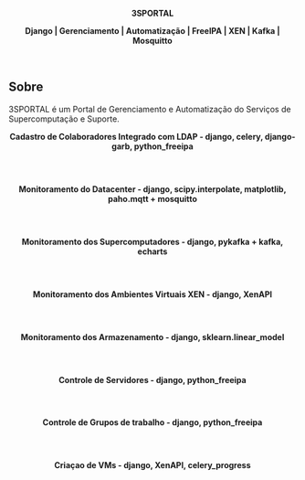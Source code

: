  <p align="center">
  <strong align="center">3SPORTAL</strong>
</p>
<p align="center">
  <strong align="center">Django  |  Gerenciamento  |  Automatização | FreeIPA | XEN | Kafka | Mosquitto </strong>
</p>
<br>

## Sobre 
3SPORTAL é um Portal de Gerenciamento e Automatização do Serviços de Supercomputação e Suporte.

<p align="center">
  <strong align="center">Cadastro de Colaboradores Integrado com LDAP - django, celery, django-garb, python_freeipa</strong>
</p>
<h1 align="center">
  <img src="" float="center"/>
</h1>
<p align="center">
  <strong align="center">Monitoramento do Datacenter - django, scipy.interpolate, matplotlib, paho.mqtt + mosquitto</strong>
</p>
<h1 align="center">
  <img src="" float="center"/>
</h1>
<p align="center">
  <strong align="center">Monitoramento dos Supercomputadores - django, pykafka + kafka, echarts </strong>
</p>
<h1 align="center">
  <img src="" float="center"/>
</h1>
<p align="center">
  <strong align="center">Monitoramento dos Ambientes Virtuais XEN - django, XenAPI</strong>
</p>
<h1 align="center">
  <img src="" float="center"/>
</h1>
<p align="center">
  <strong align="center">Monitoramento dos Armazenamento - django, sklearn.linear_model</strong>
</p>
<h1 align="center">
  <img src="" float="center"/>
</h1>
<p align="center">
  <strong align="center">Controle de Servidores - django, python_freeipa</strong>
</p>
<h1 align="center">
  <img src="" float="center"/>
</h1>
<p align="center">
  <strong align="center">Controle de Grupos de trabalho - django, python_freeipa</strong>
</p>
<h1 align="center">
  <img src="" float="center"/>
</h1>
<p align="center">
  <strong align="center">Criaçao de VMs - django, XenAPI, celery_progress</strong>
</p>
<h1 align="center">
  <img src="" float="center"/>
</h1>
